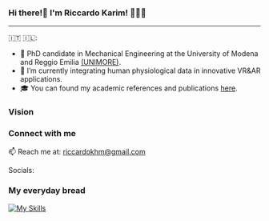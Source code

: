 ### Hi there!👋  I'm Riccardo Karim! 🧑🏾‍💻
___
:it:  🇮🇱:

- 🔭 PhD candidate in Mechanical Engineering at the University of Modena and Reggio Emilia [(UNIMORE)](https://www.unimore.it/).
- 🌱 I’m currently integrating human physiological data in innovative VR&AR applications.
-  :mortar_board: You can found my academic references and publications [here](http://personale.unimore.it/Rubrica/dettaglio/rcrkhamaisi).


### Vision


### Connect with me
:mailbox: Reach me at: riccardokhm@gmail.com

Socials: 

### My everyday bread
[![My Skills](https://skillicons.dev/icons?i=cs,cpp,py,js,unity,visualstudio,figma)](https://skillicons.dev)
